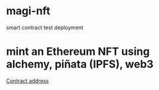 # magi-nft
smart contract test deployment

# mint an Ethereum NFT using alchemy, piñata (IPFS), web3
[Contract address](https://ropsten.etherscan.io/address/0xf8d3d42a27e16217bc6125f2074033a612630abb)
